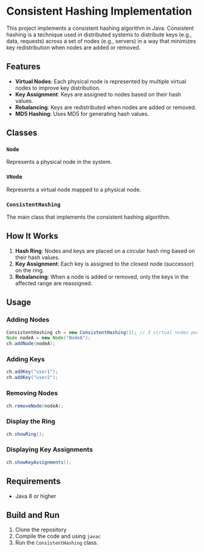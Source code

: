 # Consistent Hashing Implementation

This project implements a consistent hashing algorithm in Java. Consistent hashing is a technique used in distributed systems to distribute keys (e.g., data, requests) across a set of nodes (e.g., servers) in a way that minimizes key redistribution when nodes are added or removed.

## Features

- **Virtual Nodes**: Each physical node is represented by multiple virtual nodes to improve key distribution.
- **Key Assignment**: Keys are assigned to nodes based on their hash values.
- **Rebalancing**: Keys are redistributed when nodes are added or removed.
- **MD5 Hashing**: Uses MD5 for generating hash values.

## Classes

### `Node`
Represents a physical node in the system.

### `VNode`
Represents a virtual node mapped to a physical node.

### `ConsistentHashing`
The main class that implements the consistent hashing algorithm.

## How It Works

1. **Hash Ring**: Nodes and keys are placed on a circular hash ring based on their hash values.
2. **Key Assignment**: Each key is assigned to the closest node (successor) on the ring.
3. **Rebalancing**: When a node is added or removed, only the keys in the affected range are reassigned.

## Usage

### Adding Nodes
```java
ConsistentHashing ch = new ConsistentHashing(3); // 3 virtual nodes per physical node
Node nodeA = new Node("NodeA");
ch.addNode(nodeA);
```

### Adding Keys
```java
ch.addKey("user1");
ch.addKey("user2");
```

### Removing Nodes
```java
ch.removeNode(nodeA);
```

### Display the Ring
```java
ch.showRing();
```

### Displaying Key Assignments
```java
ch.showKeyAssignments();
```

## Requirements

* Java 8 or higher

## Build and Run

1. Clone the repository
2. Compile the code and using `javac`
3. Run the `ConsistentHashing` class.